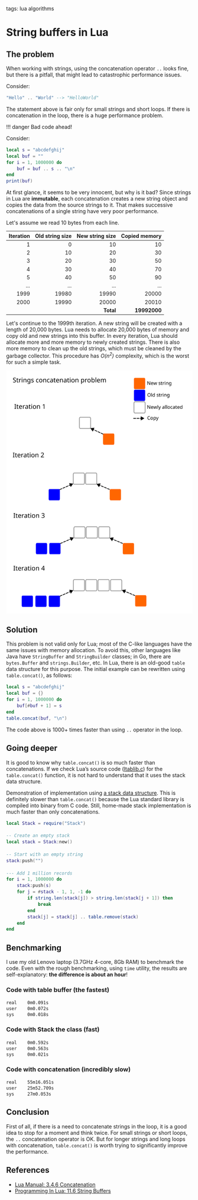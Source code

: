 <!-- Description: Working with string in Lua in performant way, using string buffers. -->

tags: lua algorithms

# String buffers in Lua

## The problem

When working with strings, using the concatenation operator `..` looks fine,
but there is a pitfall, that might lead to catastrophic performance issues.

Consider:

```lua
"Hello" .. "World" --> "HelloWorld"
```

The statement above is fair only for small strings and short loops. If there
is concatenation in the loop, there is a huge performance problem.

!!! danger
    Bad code ahead!

Consider:

```lua
local s = "abcdefghij"
local buf = ""
for i = 1, 1000000 do
	buf = buf .. s .. "\n"
end
print(buf)
```

At first glance, it seems to be very innocent, but why is it bad? Since strings
in Lua are **immutable**, each concatenation creates a new string object and
copies the data from the source strings to it. That makes successive
concatenations of a single string have very poor performance.

Let's assume we read 10 bytes from each line.

| Iteration | Old string size | New string size | Copied memory |
|----------:|----------------:|----------------:|--------------:|
|         1 |               0 |              10 |            10 |
|         2 |              10 |              20 |            30 |
|         3 |              20 |              30 |            50 |
|         4 |              30 |              40 |            70 |
|         5 |              40 |              50 |            90 |
|       ... |             ... |             ... |           ... |
|      1999 |           19980 |           19990 |         20000 |
|      2000 |           19990 |           20000 |         20010 |
|           |                 |       **Total** |  **19992000** |

Let's continue to the 1999th iteration. A new string will be created with a
length of 20,000 bytes. Lua needs to allocate 20,000 bytes of memory and copy
old and new strings into this buffer. In every iteration, Lua should allocate
more and more memory to newly created strings. There is also more memory to
clean up the old strings, which must be cleaned by the garbage collector.
This procedure has *O(n<sup>2</sup>)* complexity, which is the worst for
such a simple task.

![Figure 01: String concatenation problem](/assets/img/string-buffers.svg)

## Solution

This problem is not valid only for Lua; most of the C-like languages have the same
issues with memory allocation. To avoid this, other languages like Java have
`StringBuffer` and `StringBuilder` classes; in Go, there are `bytes.Buffer`
and `strings.Builder`, etc. In Lua, there is an old-good `table` data
structure for this purpose. The initial example can be rewritten using
`table.concat()`, as follows:

```lua
local s = "abcdefghij"
local buf = {}
for i = 1, 1000000 do
	buf[#buf + 1] = s
end
table.concat(buf, "\n")
```
The code above is 1000+ times faster than using `..` operator in the loop.

## Going deeper

It is good to know why `table.concat()` is so much faster than concatenations.
If we check Lua’s source code ([ltablib.c](https://www.lua.org/source/5.4/ltablib.c.html#tconcat))
for the `table.concat()` function, it is not hard to understand that it uses the stack data structure.

Demonstration of implementation using [a stack data structure](/post/stack.html).
This is definitely slower than `table.concat()` because the Lua standard library is compiled
into binary from C code. Still, home-made stack implementation is much faster
than only concatenations.

```lua
local Stack = require("Stack")

-- Create an empty stack
local stack = Stack:new()

-- Start with an empty string
stack:push("")

--- Add 1 million records
for i = 1, 1000000 do
	stack:push(s)
	for j = #stack - 1, 1, -1 do
		if string.len(stack[j]) > string.len(stack[j + 1]) then
			break
		end
		stack[j] = stack[j] .. table.remove(stack)
	end
end
```

## Benchmarking

I use my old Lenovo laptop (3.7GHz 4-core, 8Gb RAM) to benchmark the code.
Even with the rough benchmarking, using `time` utility, the results are
self-explanatory: **the difference is about an hour**!

### Code with table buffer (the fastest)

```
real    0m0.091s
user    0m0.072s
sys     0m0.018s
```

### Code with Stack the class (fast)

```
real    0m0.592s
user    0m0.563s
sys     0m0.021s
```
### Code with concatenation (incredibly slow)

```
real    55m16.051s
user    25m52.709s
sys     27m0.053s
```

## Conclusion

First of all, if there is a need to concatenate strings in the loop, it is a good idea to
stop for a moment and think twice. For small strings or short loops, the `..` concatenation
operator is OK. But for longer strings and long loops with concatenation, `table.concat()`
is worth trying to significantly improve the performance.

## References

- [Lua Manual: 3.4.6 Concatenation](https://www.lua.org/manual/5.4/manual.html#3.4.6)
- [Programming In Lua: 11.6 String Buffers](https://www.lua.org/pil/11.6.html)